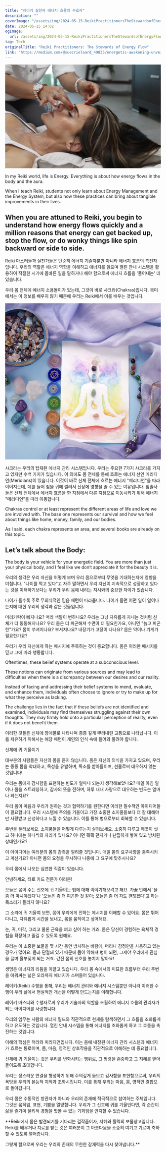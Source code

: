 ```yaml
---
title: "레이키 실천자 에너지 흐름의 수호자"
description: ""
coverImage: "/assets/img/2024-05-15-ReikiPractitionersTheStewardsofEnergyFlow_0.png"
date: 2024-05-15 14:02
ogImage:
  url: /assets/img/2024-05-15-ReikiPractitionersTheStewardsofEnergyFlow_0.png
tag: Tech
originalTitle: "Reiki Practitioners: The Stewards of Energy Flow"
link: "https://medium.com/@suecrielaard_49835/energetic-awakening-unveiling-the-mastery-of-reiki-in-body-and-spirit-5777d9285436"
---
```


![Reiki Practitioners - The Stewards of Energy Flow](/assets/img/2024-05-15-ReikiPractitionersTheStewardsofEnergyFlow_0.png)

In my Reiki world, life is Energy. Everything is about how energy flows in the body and the aura.

When I teach Reiki, students not only learn about Energy Management and the Energy System, but also how these practices can bring about tangible improvements in their lives.

## When you are attuned to Reiki, you begin to understand how energy flows quickly and a million reasons that energy can get backed up, stop the flow, or do wonky things like spin backward or side to side.

Reiki 마스터들과 실천가들은 단순히 에너지 기술자뿐만 아니라 에너지 흐름의 촉진자입니다. 우리의 역할은 에너지 역학을 이해하고 에너지를 읽으며 열린 안내 시스템을 활용하여 적절한 시기에 올바른 일을 말하거나 해야 함으로써 에너지 흐름을 '풀어내는' 데 있습니다.

우리 몸 전체에 에너지 소용돌이가 있는데, 그것이 바로 샤크라(Chakras)입니다. 북미에서는 이 정보를 배우지 않기 때문에 우리는 Reiki에서 이를 배우는 것입니다.

![image](/assets/img/2024-05-15-ReikiPractitionersTheStewardsofEnergyFlow_1.png)

샤크라는 우리의 탑재된 에너지 관리 시스템입니다. 우리는 주요한 7가지 샤크라를 가지고 있지만 수백 가지가 있습니다. 이 외에도 몸 전체를 통해 흐르는 에너지 선인 메리디언(Meridians)이 있습니다. 이것이 바로 신체 전체에 흐르는 에너지 "메리디언"을 따라 이어지는데, 예를 들어 침을 귀에 찔러서 신장에 영향을 줄 수 있는 이유입니다. 침술사들은 신체 전체에서 에너지 흐름을 한 지점에서 다른 지점으로 이동시키기 위해 에너지 "메리디언"을 따라 이동합니다.

Chakras control or at least represent the different areas of life and love we are involved with. The base one represents our survival and how we feel about things like home, money, family, and our bodies.

As I said, each chakra represents an area, and several books are already on this topic.

## Let’s talk about the Body:

The body is your vehicle for your energetic field. You are more than just your physical body, and I feel like we don’t appreciate it for the beauty it is.

우리의 생각은 우리 자신을 어떻게 보며 우리 몸으로부터 무엇을 기대하는지에 영향을 미칩니다. "나이를 먹고 있다"고 자주 말하면서 우리 자신이 지속적으로 성장하고 있다는 것을 이해하기보다는 우리가 우리 몸에 내리는 지시와의 중요한 차이가 있습니다.

나이가 들수록 주로 무의식적인 믿음 패턴이 따라옵니다. 나이가 들면 어떤 일이 일어나는지에 대한 우리의 생각과 같은 것들입니다.

머리카락이 빠지나요? 머리 색깔이 변하나요? 우리는 그냥 자유롭게 지내는 것처럼 신체가 더 뚱뚱해지나요? 우리 몸은 더 피곤해져 수면이 더 필요한가요, 아니면 "늙고 피곤한"가요? 몸이 쑤셔지나요? 부서지나요? 내장기가 고장이 나나요? 몸은 약이나 기계가 필요한가요?

우리가 우리 자신에게 하는 메시지에 주목하는 것이 중요합니다. 몸은 이러한 메시지를 믿고 그에 따라 행동합니다.

Oftentimes, these belief systems operate at a subconscious level.

These notions can originate from various sources and may lead to difficulties when there is a discrepancy between our desires and our reality.

Instead of facing and addressing their belief systems to mend, evaluate, and enhance them, individuals often choose to ignore or try to make up for what they perceive as lacking.

The challenge lies in the fact that if these beliefs are not identified and examined, individuals may find themselves struggling against their own thoughts. They may firmly hold onto a particular perception of reality, even if it does not benefit them.

이러한 것들은 신체에 장애물로 나타나며 종종 깊게 뿌리내린 고통으로 나타납니다. 이를 치유하기 위해서는 해당 패턴이 개인의 인식 속에 들어와 풀려야 합니다.

신체에 귀 기울이기

대부분의 사람들은 자신의 몸을 듣지 않습니다. 몸은 자신의 의식을 가지고 있으며, 우리는 종종 몸을 학대하고, 독성을 유발하며, 독소를 받아들이며, 선물로써 대우하지 않는 것입니다!

우리는 몸에게 감사함을 표현하는 빈도가 얼마나 되는지 생각해보았나요? 매일 아침 일어나 몸을 스트레칭하고, 감사의 뜻을 전하며, 하루 내내 사랑으로 대우하는 빈도는 얼마나 되는지요?

우리 몸이 마음과 우리가 원하는 것과 협력하기를 원한다면 이러한 필수적인 아이디어들이 필요합니다. 우리 시스템에 주의를 기울이고 가장 소중한 소지품들보다 더 잘 대해야만 사랑받고 신성하다고 느낄 수 있습니다. 이를 통해 병으로부터 회복할 수 있습니다.

주변을 둘러보세요. 소지품들을 어떻게 다루는지 살펴보세요. 소중히 다루고 깨끗이 씻고 하나에는 하나씩의 자리가 있나요? 아니면 휙휙 던지거나 난잡하게 쌓여 있고 방치된 상태인가요?

이 아이디어는 여러분의 몸의 감촉을 알려줄 것입니다. 매일 몸의 요구사항을 충족시키고 계신가요? 아니면 몸의 요청을 무시하다 나중에 그 요구에 맞추시나요?

우리 몸에서 나오는 심연한 직감이 있습니다.

안녕하세요, 타로 카드 전문가 여러분!

오늘은 몸이 주는 신호에 귀 기울이는 법에 대해 이야기해보려고 해요. 가끔 안에서 '물 좀 더 마셔야겠다'나 '오늘은 좀 더 피곤한 것 같아; 오늘은 좀 더 자도 괜찮겠다'고 하는 목소리가 들리지 않나요?

그 소리에 귀 기울여 보면, 몸이 우리에게 전하는 메시지를 이해할 수 있어요. 몸은 뛰어다니고, 자유롭게 시간을 보내고, 몸을 움직이고 싶어해요.

눈, 귀, 미각, 그리고 물론 근육을 펴고 싶어 하는 거죠. 몸은 당신이 경험하는 육체적 경험을 확장하고 즐길 수 있도록 원해요.

우리는 이 소중한 보물을 몇 시간 동안 방치하는 바람에, 머리나 감정만을 사용하고 있는 경우가 많아요. 몸과 단절돼 있기 때문에 몸이 약해져 병이 되면, 그제야 우리에게 관심을 끌며 울부짖게 되는 거죠. 값진 몸의 신호를 놓치지 말아요!

생명은 에너지의 리듬을 이끌고 있습니다. 우리 몸 속에서의 미묘한 흐름부터 우리 주변을 에워싸는 넓은 오라까지 에너지가 스며들어 있습니다.

레이키(Reiki) 수행을 통해, 우리는 에너지 관리와 에너지 시스템뿐만 아니라 이러한 수행이 우리 삶에서 현실적인 개선을 어떻게 만드는지를 이해합니다.

레이키 마스터와 수행자로써 우리가 기술자의 역할을 초월하여 에너지 흐름의 관리자가 되는 아이디어를 사랑합니다.

우리의 임무는 사람의 에너지 필드와 직관적으로 현재를 탐색하면서 그 흐름을 조화롭게 하고 유도하는 것입니다. 열린 안내 시스템을 통해 에너지를 조화롭게 하고 그 흐름을 촉진하는 것입니다.

이해의 핵심은 척라와 미리디언입니다. 이는 몸에 내장된 에너지 관리 시스템과 에너지가 흐르는 통로이며, 몸, 마음, 영적인 상호작용을 직관적으로 이해하는 데 중요합니다.

신체에 귀 기울이는 것은 우리를 변화시키는 행위로, 그 명령을 존중하고 그 지혜를 받아들이도록 초대합니다.

우리는 성스러운 연결을 형성하기 위해 주의깊게 돌보고 감사함을 표현함으로써, 우리의 욕망을 우리의 본능적 지적과 조화시킵니다. 이를 통해 우리는 마음, 몸, 영적인 결합으로 돌아갑니다.

우리 몸은 수동적인 방관자가 아니라 우리의 존재에 적극적으로 참여하는 주체입니다. 그것은 움직임, 표현, 기쁨을 열망합니다. 우리가 그 신호에 귀를 기울인다면, 각 순간이 삶을 즐기며 물리적 경험을 맛볼 수 있는 기회임을 인지할 수 있습니다.

\*\*Reiki에서 몸은 발견되기를 기다리는 걸작품이자, 지혜와 활력의 보물창고입니다. Reiki를 배우거나 치료를 받는 것은 여러분이 그 아름다움을 소중히 여기고 기르며 축하할 수 있도록 열어줍니다.

그렇게 함으로써 우리는 우리의 존재의 무한한 잠재력을 다시 찾아냅니다.\*\*
